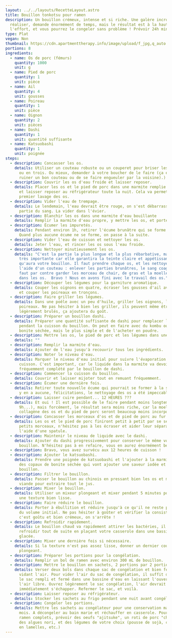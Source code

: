 ```yaml
---
layout: ../../layouts/RecetteLayout.astro
title: Bouillon tonkotsu pour ramen
description: Un bouillon crémeux, intense et si riche. Une galère incroyable à
  réaliser, demande énormément de temps, mais le résultat est à la hauteur de
  l'effort, et vous pourrez le congeler sans problème ! Prévoir 24h minimum.
type: Plat
vegan: Non
thumbnail: https://cdn.apartmenttherapy.info/image/upload/f_jpg,q_auto:eco,c_fill,g_auto,w_1500,ar_1:1/k%2FPhoto%2FRecipes%2F2024-03-tonkotsu-ramen%2Ftonkotsu-ramen-195
portions: 8
ingredients:
  - name: Os de porc (fémurs)
    quantity: 1000
    unit: g
  - name: Pied de porc
    quantity: 1
    unit: pièce
  - name: Ail
    quantity: 4
    unit: gousses
  - name: Poireau
    quantity: 1
    unit: pièce
  - name: Oignon
    quantity: 2
    unit: pièces
  - name: Dashi
    quantity: 1
    unit: quantité suffisante
  - name: Katsuobashi
    quantity: 1
    unit: poignée
steps:
  - description: Concasser les os.
    details: Utiliser un couteau robuste ou un couperet pour briser les os en deux
      ou en trois. Ou mieux, demander à votre boucher de le faire (ça évitera de
      ruiner un bon couteau ou de se faire engueuler par la voisine).)
  - description: Couvrir les os d'eau froide et laisser reposer.
    details: Placer les os et le pied de porc dans une marmite remplie d'eau froide
      et laisser reposer au réfrigérateur toute la nuit. Cela va permettre un
      premier lavage des os.
  - description: Vider l'eau de trempage.
    details: Le lendemain, l'eau devrait être rouge, on s'est débarrassé d'une bonne
      partie du sang. La vider dans l'évier.
  - description: Blanchir les os dans une marmite d'eau bouillante
    details: Remplir la marmite d'eau propre, y mettre les os, et porter à ébullition.
  - description: Écumer les impuretés.
    details: Pendant environ 1h, retirer l'écume brunâtre qui se forme à la surface.
      Quand plus aucune écume ne se forme, on passe à la suite.
  - description: Vider l'eau de cuisson et nettoyer les os.
    details: Jeter l'eau, et rincer les os sous l'eau froide.
  - description: Nettoyer minutieusement les os.
    details: "C'est la partie la plus longue et la plus rébarbative, mais elle est
      très importante car elle garantira la teinte claire et appétissante
      qu'aura votre bouillon. Il faut prendre chaque os, et les nettoyer à
      l'aide d'un couteau : enlever les parties brunâtres, le sang coagulé... Il
      faut par contre garder les morceau de chair, de gras et la moelle contenue
      dans les os.  Bravo ! Nous en avons fini avec le travail des os."
  - description: Découper les légumes pour la garniture aromatique.
    details: Couper les oignons en quatre, écraser les gousses d'ail avec leur peau,
      et couper les poireaux en tronçons.
  - description: Faire griller les légumes.
    details: Dans une poêle avec un peu d'huile, griller les oignons, l'ail et les
      poireaux. Ne pas hésiter à bien les griller, ils peuvent même être
      légèrement brulés, ça ajoutera du goût.
  - description: Préparer un bouillon dashi.
    details: Préparer une quantité suffisante de dashi pour remplacer l'eau perdue
      pendant la cuisson du bouillon. On peut en faire avec du kombu ou de la
      bonite séchée, mais le plus simple et de l'acheter en poudre.
  - description: Mettre les os, le pied de porc et les légumes dans une grande marmite.
    details: ""
  - description: Remplir la marmite d'eau.
    details: Ajouter de l'eau jusqu'à recouvrir tous les ingrédients.
  - description: Noter le niveau d'eau.
    details: Marquer le niveau d'eau initial pour suivre l'évaporation pendant la
      cuisson. C'est important, car le liquide dans la marmite va devoir être
      fréquemment complété par le bouillon de dashi.
  - description: Commencer la cuisson du bouillon.
    details: Couvrir et laisser mijoter tout en remuant fréquemment.
  - description: Écumer une dernière fois.
    details: Retirer toute nouvelle écume qui pourrait se former à la surface. S'il
      y en a aucune, félicitations, le nettoyage des os a été impeccable !
  - description: Laisser cuire pendant... 12 HEURES ???
    details: Et oui ! Il est possible de le faire pendant moins longtemps (3h, 6h,
      9h...), mais forcément, le résultat sera moins riche, car la moelle et le
      collagène des os et du pied de porc seront beaucoup moins incorporé.
  - description: Concasser les morceaux d'os et de pied de porc au fur et à mesure.
    details: Les os et le pied de porc finiront petit à petit par se séparer en
      petits morceaux, n'hésitez pas à les écraser et aider leur séparation à
      l'aide d'une spatule.
  - description: Maintenir le niveau de liquide avec le dashi.
    details: Ajouter du dashi progressivement pour conserver le même volume de
      bouillon. N'hésitez pas à en refaire, vous en aurez énormément besoin.
  - description: Bravo, vous avez survécu aux 12 heures de cuisson !
  - description: Ajouter le katsuobashi.
    details: Prendre une poignée de katsuobashi et l'ajouter à la marmite. Ce sont
      des copaux de bonite séchée qui vont ajouter une saveur iodée et fumée au
      bouillon.
  - description: Filtrer le bouillon.
    details: Passer le bouillon au chinois en pressant bien les os et morceaux de
      viande pour extraire tout le jus.
  - description: Mixer le bouillon.
    details: Utiliser un mixeur plongeant et mixer pendant 5 minutes pour obtenir
      une texture bien lisse.
  - description: Faire réduire le bouillon.
    details: Porter à ébullition et réduire jusqu'à ce qu'il ne reste plus que 3/4
      du volume initial. Ne pas hésiter à goûter et vérifier la consistance. Si
      c'est goûtu et bien crémeux, on s'arrête !
  - description: Refroidir rapidement.
    details: Le bouillon chaud va rapidement attirer les bactéries, il faut le
      refroidir tout de suite en plaçant votre casserole dans une bassine d'eau
      glacée.
  - description: Mixer une dernière fois si nécessaire.
    details: Si la texture n'est pas assez lisse, donner un dernier coup de mixeur
      plongeant.
  - description: Préparer les portions pour la congélation.
    details: Remplir un bol de ramen avec environ 300 mL de bouillon.
  - description: Mettre le bouillon en sachets, 2 portions par 2 portions.
    details: Verser deux bols dans chaque sac de congélation et bien fermer en
      vidant l'air. Pour vider l'air du sac de congélation, il suffit de placer
      le sac rempli et fermé dans une bassine d'eau en laissant l'ouverture à
      l'air libre. Ouvrez légèrement le sac congélation, l'air devrait
      immédiatement s'échapper. Refermer le sac, et voilà.
  - description: Laisser reposer au réfrigérateur.
    details: Stocker les sachets au frigo pendant une nuit avant congélation.
  - description: Congeler les portions.
    details: Mettre les sachets au congélateur pour une conservation maximale de 3
      mois. A décongeler au bain marie et réchauffer en casserole. Pour des
      ramen complets, prévoir des oeufs "ajitsuke", un roti de porc "chashu",
      des algues nori, et des légumes de votre choix (pousse de sojà, carottes
      en lamelles, etc.)
---
```

